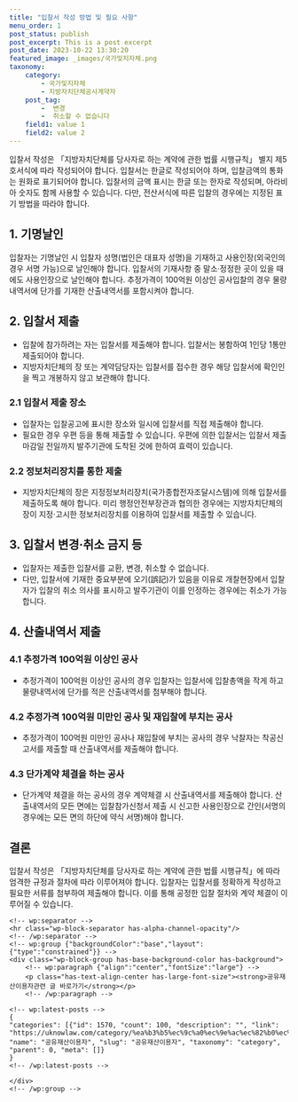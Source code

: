 ```yaml
---
title: "입찰서 작성 방법 및 필요 사항"
menu_order: 1
post_status: publish
post_excerpt: This is a post excerpt
post_date: 2023-10-22 13:30:20
featured_image: _images/국가및지자체.png
taxonomy:
    category:
        - 국가및지자체
        - 지방자치단체공사계약자
    post_tag:
        -  변경
        -  취소할 수 없습니다
    field1: value 1
    field2: value 2
---
```



입찰서 작성은 「지방자치단체를 당사자로 하는 계약에 관한 법률 시행규칙」 별지 제5호서식에 따라 작성되어야 합니다. 입찰서는 한글로 작성되어야 하며, 입찰금액의 통화는 원화로 표기되어야 합니다. 입찰서의 금액 표시는 한글 또는 한자로 작성되며, 아라비아 숫자도 함께 사용할 수 있습니다. 다만, 전산서식에 따른 입찰의 경우에는 지정된 표기 방법을 따라야 합니다.

## 1. 기명날인
입찰자는 기명날인 시 입찰자 성명(법인은 대표자 성명)을 기재하고 사용인장(외국인의 경우 서명 가능)으로 날인해야 합니다. 입찰서의 기재사항 중 말소·정정한 곳이 있을 때에도 사용인장으로 날인해야 합니다. 추정가격이 100억원 이상인 공사입찰의 경우 물량내역서에 단가를 기재한 산출내역서를 포함시켜야 합니다.

## 2. 입찰서 제출
- 입찰에 참가하려는 자는 입찰서를 제출해야 합니다. 입찰서는 봉함하여 1인당 1통만 제출되어야 합니다.
- 지방자치단체의 장 또는 계약담당자는 입찰서를 접수한 경우 해당 입찰서에 확인인을 찍고 개봉하지 않고 보관해야 합니다.

### 2.1 입찰서 제출 장소
- 입찰자는 입찰공고에 표시한 장소와 일시에 입찰서를 직접 제출해야 합니다.
- 필요한 경우 우편 등을 통해 제출할 수 있습니다. 우편에 의한 입찰서는 입찰서 제출 마감일 전일까지 발주기관에 도착된 것에 한하여 효력이 있습니다.

### 2.2 정보처리장치를 통한 제출
- 지방자치단체의 장은 지정정보처리장치(국가종합전자조달시스템)에 의해 입찰서를 제출하도록 해야 합니다. 미리 행정안전부장관과 협의한 경우에는 지방자치단체의 장이 지정·고시한 정보처리장치를 이용하여 입찰서를 제출할 수 있습니다.

## 3. 입찰서 변경·취소 금지 등
- 입찰자는 제출한 입찰서를 교환, 변경, 취소할 수 없습니다.
- 다만, 입찰서에 기재한 중요부분에 오기(誤記)가 있음을 이유로 개찰현장에서 입찰자가 입찰의 취소 의사를 표시하고 발주기관이 이를 인정하는 경우에는 취소가 가능합니다.

## 4. 산출내역서 제출
### 4.1 추정가격 100억원 이상인 공사
- 추정가격이 100억원 이상인 공사의 경우 입찰자는 입찰서에 입찰총액을 작게 하고 물량내역서에 단가를 적은 산출내역서를 첨부해야 합니다.

### 4.2 추정가격 100억원 미만인 공사 및 재입찰에 부치는 공사
- 추정가격이 100억원 미만인 공사나 재입찰에 부치는 공사의 경우 낙찰자는 착공신고서를 제출할 때 산출내역서를 제출해야 합니다.

### 4.3 단가계약 체결을 하는 공사
- 단가계약 체결을 하는 공사의 경우 계약체결 시 산출내역서를 제출해야 합니다. 산출내역서의 모든 면에는 입찰참가신청서 제출 시 신고한 사용인장으로 간인(서명의 경우에는 모든 면의 하단에 약식 서명)해야 합니다.

## 결론
입찰서 작성은 「지방자치단체를 당사자로 하는 계약에 관한 법률 시행규칙」에 따라 엄격한 규정과 절차에 따라 이루어져야 합니다. 입찰자는 입찰서를 정확하게 작성하고 필요한 서류를 첨부하여 제출해야 합니다. 이를 통해 공정한 입찰 절차와 계약 체결이 이루어질 수 있습니다.

    <!-- wp:separator -->
    <hr class="wp-block-separator has-alpha-channel-opacity"/>
    <!-- /wp:separator -->
    <!-- wp:group {"backgroundColor":"base","layout":{"type":"constrained"}} -->
    <div class="wp-block-group has-base-background-color has-background">
        <!-- wp:paragraph {"align":"center","fontSize":"large"} -->
        <p class="has-text-align-center has-large-font-size"><strong>공유재산이용자관련 글 바로가기</strong></p>
        <!-- /wp:paragraph -->
        
    <!-- wp:latest-posts -->
    {
    "categories": [{"id": 1570, "count": 100, "description": "", "link": "https://uknowlaw.com/category/%ea%b3%b5%ec%9c%a0%ec%9e%ac%ec%82%b0%ec%9d%b4%ec%9a%a9%ec%9e%90/", "name": "공유재산이용자", "slug": "공유재산이용자", "taxonomy": "category", "parent": 0, "meta": []}
    }
    <!-- /wp:latest-posts -->
    
    </div>
    <!-- /wp:group -->
    